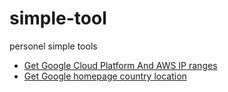# simple-tool
personel simple tools

* [Get Google Cloud Platform And AWS IP ranges](./ip_ranges.py)
* [Get Google homepage country location](./google_homepage_location.py)
